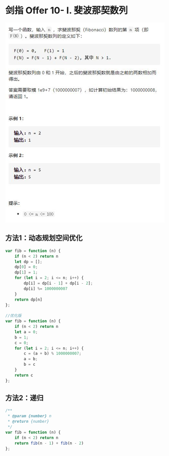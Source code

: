 # 剑指 Offer 10- I. 斐波那契数列

<img src='img/剑指 Offer 10- I. 斐波那契数列.jpg' />



## 方法1：动态规划空间优化

```js
var fib = function (n) {
    if (n < 2) return n
    let dp = [];
    dp[0] = 0;
    dp[1] = 1;
    for (let i = 2; i <= n; i++) {
        dp[i] = dp[i - 1] + dp[i - 2];
        dp[i] %= 1000000007
    }
    return dp[n]
};

//优化版
var fib = function (n) {
    if (n < 2) return n
    let a = 0;
    b = 1;
    c = 0;
    for (let i = 2; i <= n; i++) {
        c = (a + b) % 1000000007;
        a = b;
        b = c
    }
    return c
};
```



## 方法2：递归

```js
/**
 * @param {number} n
 * @return {number}
 */
var fib = function (n) {
    if (n < 2) return n
    return fib(n - 1) + fib(n - 2)
};
```



